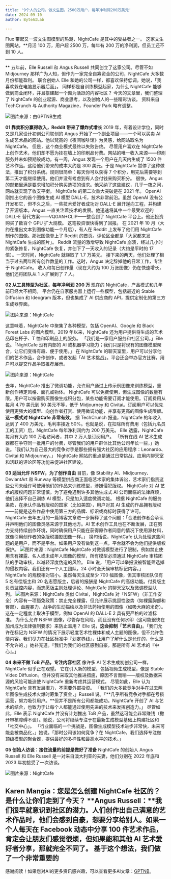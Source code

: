 ```yaml
---
title: '9个人的公司，做文生图，2500万用户，每年净利润200万美元'
date: 2024-09-10
author: ByteAILab

---
```


Flux 带起又一波文生图模型的热潮，NightCafe 是其中的受益者之一。
这家文生图网站，**月活 100 万，用户超 2500 万，每年有 200 万的净利润，但员工还不到 10 人。

---
**
五年前，Elle  Russell 和 Angus Russell 共同创立了这家公司。尽管不如 Midjourney 那样广为人知，但作为一家完全自筹资金的公司，NightCafe 大多数月份都能盈利。
联合创始人 Elle 和她的公司一样，都喜欢保持低调。她说，「我喜欢躲在电脑显示器后面」。
同样都是自训练模型起家，为什么 NightCafe 能够做到商业闭环，并且搭建起一个颇为活跃的内容社区？
今天的文章里，我们整理了 NightCafe 的创业起源、商业思考，以及创始人的一些精彩访谈。
资料来自 TechCrunch 与 Authority Magazine，Founder Park 略有调整。

![图片来源：由GPTNB生成](http://www.jesonc.com/upload/8FD7B96F5E34993C64020C0DB54F4C00/1725861943573/Fmv5YMvc-P5quXfz7jnf2Wnqo39J.jpg)

**01 靠卖积分赢得收入，Reddit 带来了爆炸式增长**
2019 年，有着设计学位，同时又是几家设计初创公司联创的 Angus 开始了一个副业项目——一个可以买卖 AI 生成艺术品的网站。他以梵高的《夜间咖啡馆》为灵感，给网站取名为 NightCafe。
但是，这个商业模式最终以失败告终。
尽管用户喜欢在 NightCafe 上创作艺术，他们却不愿为挂在墙上的印刷品付费。网站的唯一收入来源——印刷服务并未如预期般成功。有一周，Angus 发现一个用户在几天内生成了 1500 件艺术作品。这给他们带来的成本大约是 300 美元。于是 NightCafe 暂停了这种做法，推出了积分系统。规则很简单：每天你可以获得 7 个积分，用完后需要等到第二天才能继续使用。他们并没有考虑到有人会付钱来购买积分。
很快，Angus 的邮箱里满是要求增加积分购买选项的请求。他采纳了这些建议，几乎一夜之间，网站就实现了收支平衡。
NightCafe 的第二次重大突破是在 2021 年。
OpenAI 刚推出它的首个图像生成 AI 模型 DALL-E，技术非常前沿。虽然 OpenAI 没有公开发布它，但不久之后，一些技术爱好者成功对 DALL-E 展开逆向工程，并构建了开源版本。Angus 一直关注着技术的发展。他迅速将其中一个最受欢迎的 DALL-E 替代方案——VQGAN+CLIP——整合到了 NightCafe 平台上。他还投资购买了数百个 GPU 扩大规模。
这笔投资很快得到了回报。
在 2021 年 10 月（大约在推出文本到图像功能一个月后），有人在 Reddit 上发布了他们用 NightCafe 制作的图像。那张图像登上了 Reddit 的首页。评论区全都是「大家都来发 NightCafe 生成的图片」。
Reddit 流量的激增导致 NightCafe 崩溃，经过几小时的紧张修复，NightCafe 恢复，并创下了一天收入的记录（大约是平时的 17 倍）。一天时间，NightCafe 就赚取了 1.7 万美元。
接下来的两天，他们处理了相当于过去两年所有创作数量的工作。这时，Angus 决定辞掉他的日常工作，专注于 NightCafe。
收入和每日创作量（现在大约为 100 万张图像）仍在快速增长，他们还将团队从 1 人扩展到了 7 人。

**02 从工具转型为社区，每年净利润 200 万**
现在的 NightCafe，产品模式和几年前已经大不相同。
平台仍在自家服务器上运行一些模型，包括最近的 Stable Diffusion 和 Ideogram 版本，但也集成了 AI 供应商的 API，提供定制化的第三方生成器界面。

![图片来源：NightCafe](http://www.jesonc.com/Fhj2M74aG1_fQelpPUG-iIp1oiK4)

这意味着，NightCafe 中聚集了各种模型，包括 OpenAI、Google 和 Black Forest Labs 的图片模型。2019 年以来，NightCafe 还为用户提供将生成的艺术品印在杯子、T 恤和印刷品上的服务。
「我们是一家用户服务和社区公司，」Elle 说。「NightCafe 没有内部的 AI 或机器学习能力；我们只是将现有的图像模型聚合，让它们变得有趣、便于使用。」
在 NightCafe 的聊天室里，用户可以分享他们的艺术作品，合作创作，或者发起「AI 艺术挑战」。平台还会举办官方比赛，用户可以提交作品争取推荐展示。

![图片来源：NightCafe](http://www.jesonc.com/Fm0rtRYP-jQhCqFnHGlo8FssH7AJ)

去年，NightCafe 推出了微调功能，允许用户通过上传示例图像来训练模型，重新创作特定风格、面孔或物体。
NightCafe 可以免费使用，但生成图像的数量有限。用户可以按需购买图像生成积分包，某些功能需要订阅才能使用。订阅费用从每月 4.79 美元到 50 美元不等，低于 Midjourney 和 Civitai。订阅用户可以优先使用更强大的模型、向创作者打赏、使用微调功能，并享有更高的图像生成限额。
**这一模式对 NightCafe 非常有效。**
据 TechCrunch 报道，NightCafe 的年收入达到了 400 万美元，毛利率接近 50%。也就是说，在扣除所有费用（包括九名员工的工资）后，NightCafe 每年净利润约为 200 万美元。
Elle 透露，NightCafe 每月有大约 100 万名访问者，其中 2 万人是订阅用户。
「所有在线 AI 艺术生成器都在争夺同一批用户的付费，尽管我们的用户群体比其他公司年长一些，」她说。「我们认为自己最大的竞争对手是那些拥有强大社区的应用程序：Leonardo、Civitai 和 Midjourney。」
NightCafe 网站的重点是通过日常挑战、应用内聊天室和活跃的评论区等功能来促进社区建设。

**03 适当允许 NSFW，为了创作自由**
目前，像 Stability AI、Midjourney、DeviantArt 和 Runway 等模型供应商正面临艺术家的集体诉讼，艺术家们指责这些公司未经许可使用他们的作品来训练模型，涉嫌侵犯版权。
NightCafe 对 AI 艺术的版权问题非常谨慎。为了避免遇到许多其他生成式 AI 公司面临的法律麻烦，他们选择不自己训练 AI 模型，只是加入适度微调功能。
根据 NightCafe 的服务条款，在承认作品有版权的国家（比如美国），用户对其 AI 生成的作品拥有版权——前提是这些作品中使用第三方的品牌、标识或商标时获得了许可。
NightCafe 去年五月的一篇博客文章进一步解释了这个问题：「合法创作者会承认并声明他们的图像灵感来源于其他地方。AI 艺术创作工具也在不断发展，正在努力支持持续创作环境，同时确保用户只能在获得原作者同意的情况下使用源材料，就像引用创作者的免版税摄影图像一样。」
换句话说，NightCafe 认为处理这些问题的是用户，而不是平台。如果用户没有做到这一点，平台就不会为他们提供版权保护。
![图片来源：NightCafe](http://www.jesonc.com/FvERYfT5hf7LI9nsm0SCO47hHn3t)
NightCafe 对微调模型进行了限制，例如禁止使用含有裸露、名人或未成年人图像的模型，所有模型必须通过 NightCafe 审核团队的手动审核，以减轻深度伪造的风险。
Elle 说，「用户可以举报没被智能筛选掉的侵权内容。我们还有一个人工团队，24 小时全天候审核标记内容。」
NightCafe 的规模相对较小。虽然每天生成至少 700 幅图像，但其审核团队仅有 5 名有偿版主和 20 名志愿版主，后者的报酬是 NightCafe 的高级功能。付费版主负责监控内容，而志愿版主则处理评论、NightCafe 的聊天室以及微调模型队列。
![图片来源：NightCafe](http://www.jesonc.com/FtcaHGqikKkXVnh0JVT_fnAtgRQI)
类似 Civitai，NightCafe 对「NSFW」（非工作安全）内容有一项豁免政策：禁止完全裸露，但允许展示挑逗性姿势（如裸露胸部和臀部）、血腥暴力、战争的生动描绘以及非法药物使用的图像（如吸大麻的米奇）。这在一定程度上取决于模型，例如 OpenAI 的 DALL-E 2 具有更严格的过滤标准。
为什么允许 NSFW 图像，尽管存在风险，而且没有任何水印（这可能很快在加州成为法律强制要求）来防止滥用？
Elle 说，**这会抑制「艺术自由」**。「我们允许在标记为 NSFW 的情况下展示轻度艺术性裸体和成人主题的图像，但不允许色情内容。我们尽力在社区标准中『划定界线』，让用户了解什么是允许的，什么是不允许的，」她补充道。「我们为我们的社区感到自豪，那是所有 AI 艺术的『中心』。」

**04 未来不做 ToB 产品，专注内容社区**
像许多 AI 艺术生成初创公司一样，NightCafe 似乎正在观望。
它在引入新的模型，包括视频生成模型，像是 Stable Video Diffusion。但并没有采取其他推进措施，原因不言而喻——版权及数据来源的风险可能迫使 NightCafe 重新考虑其运营模式。
尽管如此，Elle 认为 NightCafe 具有发展潜力，不需要外部投资。
「我们的大多数竞争对手在过去两年图像生成技术火爆时筹集了资金，」Russell 说。「**几乎所有竞争对手都在亏损运营，努力吸引用户。**但并不是所有公司都能成功。NightCafe 开创了 AI 与艺术的结合，也致力于让每个人都能通过使用先进的技术来发挥创造力。」
尽管如此，Elle 表示 NightCafe 并没有计划推出 ToB 产品，虽然这可能会非常赚钱（撇开审核障碍不谈）。她说，公司将继续专注于在最新生成模型基础上构建社区和「社交中心」。
「行业面临的一个挑战是，图像生成模型技术进步非常快，未来可能会被商品化，」她说。「那时公司该如何竞争？在 NightCafe，我们选择专注做顶级模型的聚合器，提供最好的多样性和最高水平的技术。」

**05 创始人访谈：接住流量的前提是做好了准备**
NightCafe 的创始人 Angus Russell 和 Elle Russell 是一对来自澳大利亚的夫妻，他们分别在 2022 年底和 2023 年初接受了一次访谈。

![图片来源：NightCafe](http://www.jesonc.com/FocrxlDWoQoJRigzLVpyaYKS68Q6)

**Karen Mangia：您是怎么创建 NightCafe 社区的？是什么让你们走到了今天？**
**Angus Russell：**我们很早就意识到社区的潜力。人们创作出自己满意的艺术作品时，他们会感到自豪，想要分享给别人。如果一个人每天在 Facebook 动态中分享 100 件艺术作品，肯定会让朋友们感觉很烦，但如果能和其他 AI 艺术爱好者分享，那就完全不同了。
基于这个想法，我们做了一个非常重要的
---
感谢阅读！如果您对AI的更多资讯感兴趣，可以查看更多AI文章：[GPTNB](https://gptnb.com)。